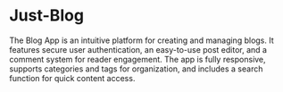 # Just-Blog
The Blog App is an intuitive platform for creating and managing blogs. It features secure user authentication, an easy-to-use post editor, and a comment system for reader engagement. The app is fully responsive, supports categories and tags for organization, and includes a search function for quick content access. 
